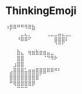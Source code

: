 # ThinkingEmoji

⠰⡿⠿⠛⠛⠻⠿⣷  
⠀⠀⠀⠀⣀⣄⡀⠀⠀⠀⠀⢀⣀⣀⣤⣄⣀⡀  
⠀⠀⠀⠘⠿⠿⠋⠀⠀⠀⠀⠀⠀⣿⣿⣿⠇  
⠀⠀⠀⠀⠀⠀⠀⠀⠀⠀⠀⠀⠀⠈⠉⠁  
⠀⠀⠀⣷⣄⠀⢶⣶⣷⣶⣶⣤⣀  
⠀⠀⠀⣿⣿⠀⠀⠀⠀⠀⠈⠙⠻⠗  
⠀⠀⣰⣿⣿  
⠀⣠⣿⣿⣿⣥⣶⣶⣿⣿⣿⠿⠿⠛⠃  
⠀⣿⣿⣿⣿⣿⣿⣿⣿⠁  
⠀⠛⢿⣿⣿⣿⣿⡿  
⠀⠀⠀⠉⠉⠉  
  
